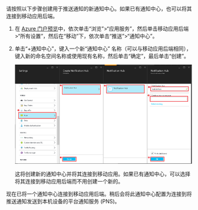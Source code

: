 请按照以下步骤创建用于推送通知的新通知中心。如果已有通知中心，也可以将其连接到移动应用后端。

1. 在 [Azure 门户预览]中，依次单击“浏览”>“应用服务”，然后单击移动应用后端 >“所有设置”，然后在“移动”下，依次单击“推送”>“通知中心”。

2. 单击“+通知中心”，键入一个新“通知中心” 名称（可以与移动应用后端相同），键入新的命名空间名称或使用现有名称，然后单击“确定”，最后单击“创建”。

	![](./media/app-service-mobile-create-notification-hub/create-new-hub-flow.png)

	这将创建新的通知中心并将其连接到移动应用。如果已有通知中心，可以选择将其连接到移动应用后端而不用创建一个新的。

现在已将一个通知中心连接到移动应用后端。稍后会将此通知中心配置为连接到将推送通知发送到本机设备的平台通知服务 (PNS)。

[Azure 门户预览]: https://portal.azure.cn/

<!---HONumber=Mooncake_0919_2016-->